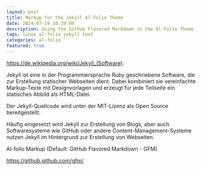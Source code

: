 ```yaml
---
layout: post
title: Markup for the Jekyll Al-Folio Theme
date: 2024-07-19 10:39:00
description: Using the Github Flavored Markdown in the Al-Folio Theme
tags: linux al-folio jekyll tool
categories: al-folio
featured: true
---
```

https://de.wikipedia.org/wiki/Jekyll_(Software):

Jekyll ist eine in der Programmiersprache Ruby geschriebene Software, 
die zur Erstellung statischer Webseiten dient. 
Dabei kombiniert sie vereinfachte Markup-Texte mit Designvorlagen und erzeugt für jede 
Teilseite ein statisches Abbild als HTML-Datei.

Der Jekyll-Quellcode wird unter der MIT-Lizenz als Open Source bereitgestellt.

Häufig eingesetzt wird Jekyll zur Erstellung von Blogs, aber auch Softwaresysteme wie GitHub 
oder andere Content-Management-Systeme nutzen Jekyll im Hintergrund zur Erstellung von Webseiten. 


Al-folio Markup (Default: GitHub Flavored Markdown - GFM)

<a href="https://github.github.com/gfm/">https://github.github.com/gfm/</a>

